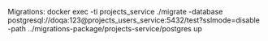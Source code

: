 Migrations:
docker exec -ti projects_service  ./migrate -database postgresql://doqa:123@projects_users_service:5432/test?sslmode=disable -path ../migrations-package/projects-service/postgres up

